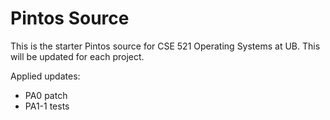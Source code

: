 # Pintos Source

This is the starter Pintos source for CSE 521 Operating Systems at UB. This will be updated for each project.

Applied updates:
- PA0 patch
- PA1-1 tests

